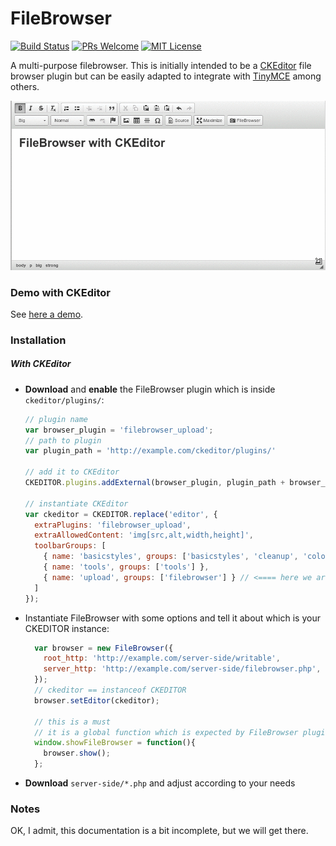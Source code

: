 # FileBrowser

[![Build Status](https://travis-ci.org/jonataswalker/FileBrowser.svg?branch=master)](https://travis-ci.org/jonataswalker/FileBrowser)
[![PRs Welcome](https://img.shields.io/badge/PRs-welcome-brightgreen.svg?style=flat-square)](http://makeapullrequest.com)
[![MIT License](https://img.shields.io/badge/Licence-MIT-blue.svg?style=flat-square)](https://github.com/jonataswalker/FileBrowser/blob/master/LICENSE)

A multi-purpose filebrowser. This is initially intended to be a [CKEditor](http://ckeditor.com/) file browser plugin but can be easily adapted to integrate with [TinyMCE](https://www.tinymce.com/) among others.

![FileBrowser anim](https://raw.githubusercontent.com/jonataswalker/FileBrowser/screenshot/images/anim.gif)

### Demo with CKEditor
See [here a demo](http://rawgit.com/jonataswalker/FileBrowser/master/examples/ex1-ckeditor.html).

### Installation
##### With CKEditor
*  __Download__ and __enable__ the FileBrowser plugin which is inside `ckeditor/plugins/`:

    ```javascript
    // plugin name
    var browser_plugin = 'filebrowser_upload';
    // path to plugin
    var plugin_path = 'http://example.com/ckeditor/plugins/'
    
    // add it to CKEditor
    CKEDITOR.plugins.addExternal(browser_plugin, plugin_path + browser_plugin + '/');
    
    // instantiate CKEditor
    var ckeditor = CKEDITOR.replace('editor', {
      extraPlugins: 'filebrowser_upload',
      extraAllowedContent: 'img[src,alt,width,height]',
      toolbarGroups: [
        { name: 'basicstyles', groups: ['basicstyles', 'cleanup', 'colors'] },
        { name: 'tools', groups: ['tools'] },
        { name: 'upload', groups: ['filebrowser'] } // <==== here we are
      ]
    });
    ```

* Instantiate FileBrowser with some options and tell it about which is your CKEDITOR instance:
    ```javascript
      var browser = new FileBrowser({
        root_http: 'http://example.com/server-side/writable',
        server_http: 'http://example.com/server-side/filebrowser.php',
      });
      // ckeditor == instanceof CKEDITOR
      browser.setEditor(ckeditor);
      
      // this is a must
      // it is a global function which is expected by FileBrowser plugin
      window.showFileBrowser = function(){
        browser.show();
      };
    ```

*  __Download__ `server-side/*.php` and adjust according to your needs

### Notes

OK, I admit, this documentation is a bit incomplete, but we will get there.